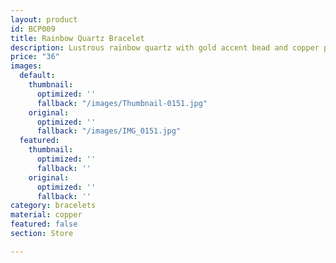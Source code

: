 ```yaml
---
layout: product
id: BCP009
title: Rainbow Quartz Bracelet
description: Lustrous rainbow quartz with gold accent bead and copper plated spacers.
price: "36"
images:
  default:
    thumbnail:
      optimized: ''
      fallback: "/images/Thumbnail-0151.jpg"
    original:
      optimized: ''
      fallback: "/images/IMG_0151.jpg"
  featured:
    thumbnail:
      optimized: ''
      fallback: ''
    original:
      optimized: ''
      fallback: ''
category: bracelets
material: copper
featured: false
section: Store

---
```

